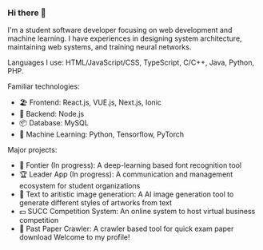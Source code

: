 ### Hi there 👋

I'm a student software developer focusing on web development and machine learning. I have experiences in designing system architecture, maintaining web systems, and training neural networks.

Languages I use: HTML/JavaScript/CSS, TypeScript, C/C++, Java, Python, PHP.

Familiar technologies:
- 🏖 Frontend: React.js, VUE.js, Next.js, Ionic
- 🚧 Backend: Node.js
- 📦 Database: MySQL
- 🌋 Machine Learning: Python, Tensorflow, PyTorch

Major projects:
- 🔡 Fontier (In progress): A deep-learning based font recognition tool
- 🏆 Leader App (In progress): A communication and management ecosystem for student organizations
- 🎨 Text to aritistic image generation: A AI image generation tool to generate different styles of artworks from text
- 💵 SUCC Competition System: An online system to host virtual business competition
- 📝 Past Paper Crawler: A crawler based tool for quick exam paper download
Welcome to my profile!
